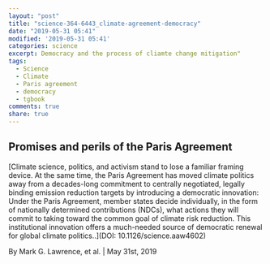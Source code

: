 ```yaml
---
layout: "post"
title: "science-364-6443_climate-agreement-democracy"
date: "2019-05-31 05:41"
modified: '2019-05-31 05:41'
categories: science
excerpt: Democracy and the process of cliamte change mitigation"
tags:
  - Science
  - Climate
  - Paris agreement
  - democracy
  - tgbook
comments: true
share: true
---
```


## Promises and perils of the Paris Agreement

[Climate science, politics, and activism stand to lose a familiar framing device. At the same time, the Paris Agreement has moved climate politics away from a decades-long commitment to centrally negotiated, legally binding emission reduction targets by introducing a democratic innovation: Under the Paris Agreement, member states decide individually, in the form of nationally determined contributions (NDCs), what actions they will commit to taking toward the common goal of climate risk reduction. This institutional innovation offers a much-needed source of democratic renewal for global climate politics..](DOI: 10.1126/science.aaw4602)

By Mark G. Lawrence, et al. | May 31st, 2019
